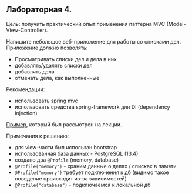 ## Лабораторная 4.

Цель: получить практический опыт применения паттерна MVC (Model-View-Controller).

Напишите небольшое веб-приложение для работы со списками дел. Приложение должно позволять:

* Просматривать списки дел и дела в них
* добавлять/удалять списки дел
* добавлять дела
* отмечать дела, как выполненные

Рекомендации:

* использовать spring mvc
* использовать средства spring-framework для DI (dependency injection)

[Пример](https://github.com/akirakozov/software-design/tree/master/java/mvc), который был рассмотрен на лекции.

Примечания к решению:
* для view-части был использан bootstrap
* использованная база данных - PostgreSQL (13.4)
* создано два `@Profile` (memory, database)
* `@Profile("memory")` - храним данные о делах / списках в памяти
* `@Profile("memory")` требует подключения к дб (видимо такое поведение происходит из-за зависимостей)
* `@Profile("database")` - подключаемся к локальной дб